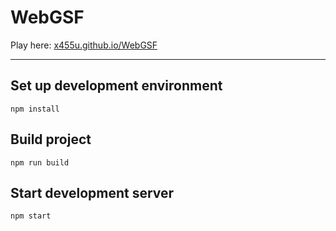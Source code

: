# WebGSF

Play here: [x455u.github.io/WebGSF](http://x455u.github.io/WebGSF)

___

## Set up development environment

```
npm install
```

## Build project

```
npm run build
```

## Start development server

```
npm start
```
